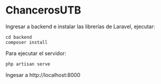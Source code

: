 ChancerosUTB
============

Ingresar a backend e instalar las librerías de Laravel, ejecutar:

    cd backend
    composer install

Para ejecutar el servidor:

    php artisan serve

Ingesar a http://localhost:8000
